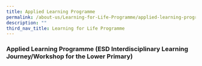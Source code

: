 ```yaml
---
title: Applied Learning Programme
permalink: /about-us/Learning-for-Life-Programme/applied-learning-programme/
description: ""
third_nav_title: Learning for Life Programme
---
```

### **Applied Learning Programme (ESD Interdisciplinary Learning Journey/Workshop for the Lower Primary)**
